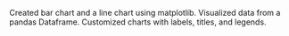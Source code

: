 Created bar chart and a line chart using matplotlib.
Visualized data from a pandas Dataframe.
Customized charts with labels, titles, and legends.
